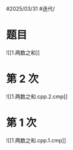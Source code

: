 #2025/03/31 #迭代/

# 题目

![[1.两数之和]]

# 第 2 次

![[1.两数之和.cpp.2.cmp]]

# 第 1 次

![[1.两数之和.cpp.1.cmp]]

